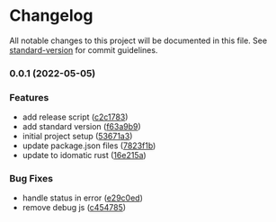 # Changelog

All notable changes to this project will be documented in this file. See [standard-version](https://github.com/conventional-changelog/standard-version) for commit guidelines.

### 0.0.1 (2022-05-05)


### Features

* add release script ([c2c1783](https://github.com/mongodb-js/zstd/commit/c2c1783242766c8b65f57838494d1a3c4dc23305))
* add standard version ([f63a9b9](https://github.com/mongodb-js/zstd/commit/f63a9b95ba261004cb2f481ff201fa2e116d3aed))
* initial project setup ([53671a3](https://github.com/mongodb-js/zstd/commit/53671a393326605650d3ae12959796a6c6976472))
* update package.json files ([7823f1b](https://github.com/mongodb-js/zstd/commit/7823f1b3156f4eacd2c235ac660aa9810eee6f84))
* update to idomatic rust ([16e215a](https://github.com/mongodb-js/zstd/commit/16e215a59817fdf94bb62c8620b49b6255bafda0))


### Bug Fixes

* handle status in error ([e29c0ed](https://github.com/mongodb-js/zstd/commit/e29c0ed3b1077987c28bc4daa11c5d6a01c650cf))
* remove debug js ([c454785](https://github.com/mongodb-js/zstd/commit/c454785a6cbfe63ed21ca3942ce0707e0b399d3f))
